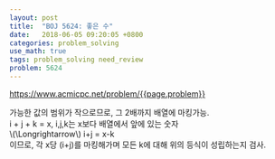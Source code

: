 ```yaml
---
layout: post
title:  "BOJ 5624: 좋은 수"
date:   2018-06-05 09:20:05 +0800
categories: problem_solving
use_math: true
tags: problem_solving need_review
problem: 5624
---
```


<a target="_blank" href="https://www.acmicpc.net/problem/{{page.problem}}">https://www.acmicpc.net/problem/{{page.problem}}</a><br/>
  
가능한 값의 범위가 작으로므로, 그 2배까지 배열에 마킹가능.  
i + j + k  = x, i,j,k는 x보다 배열에서 앞에 있는 숫자  
\\(\Longrightarrow\\) i+j = x-k  
이므로, 각 x당 (i+j)를 마킹해가며 모든 k에 대해 위의 등식이 성립하는지 검사.